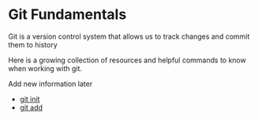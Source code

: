 # Git Fundamentals

Git is a version control system that allows us to track changes and commit them to history

Here is a growing collection of resources and helpful commands to know when working with git.

Add new information later

- [git init](./commands/Init.md)
- [git add](./commands/Add.md)
